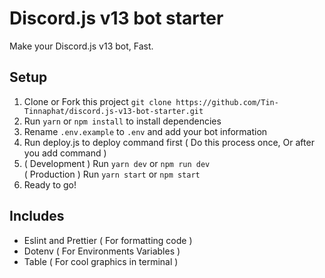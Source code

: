 # Discord.js v13 bot starter

Make your Discord.js v13 bot, Fast.

## Setup

1. Clone or Fork this project
   `git clone https://github.com/Tin-Tinnaphat/discord.js-v13-bot-starter.git`
2. Run `yarn` or `npm install` to install dependencies
3. Rename `.env.example` to `.env` and add your bot information
4. Run deploy.js to deploy command first ( Do this process once, Or after you add command )
5. ( Development ) Run `yarn dev` or `npm run dev`<br>
   ( Production ) Run `yarn start` or `npm start`
6. Ready to go!

## Includes

- Eslint and Prettier ( For formatting code )
- Dotenv ( For Environments Variables )
- Table ( For cool graphics in terminal )
